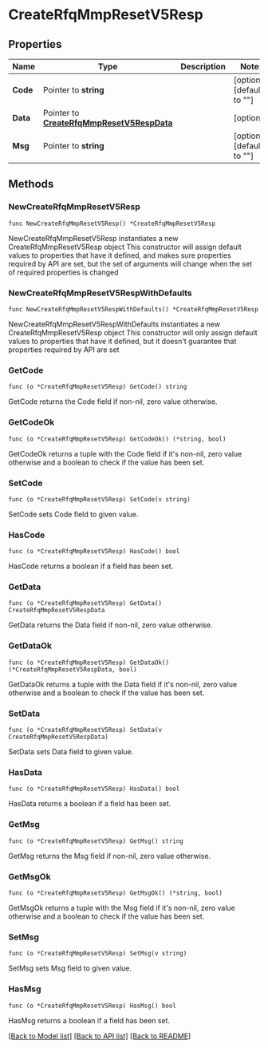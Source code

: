 # CreateRfqMmpResetV5Resp

## Properties

Name | Type | Description | Notes
------------ | ------------- | ------------- | -------------
**Code** | Pointer to **string** |  | [optional] [default to ""]
**Data** | Pointer to [**CreateRfqMmpResetV5RespData**](CreateRfqMmpResetV5RespData.md) |  | [optional] 
**Msg** | Pointer to **string** |  | [optional] [default to ""]

## Methods

### NewCreateRfqMmpResetV5Resp

`func NewCreateRfqMmpResetV5Resp() *CreateRfqMmpResetV5Resp`

NewCreateRfqMmpResetV5Resp instantiates a new CreateRfqMmpResetV5Resp object
This constructor will assign default values to properties that have it defined,
and makes sure properties required by API are set, but the set of arguments
will change when the set of required properties is changed

### NewCreateRfqMmpResetV5RespWithDefaults

`func NewCreateRfqMmpResetV5RespWithDefaults() *CreateRfqMmpResetV5Resp`

NewCreateRfqMmpResetV5RespWithDefaults instantiates a new CreateRfqMmpResetV5Resp object
This constructor will only assign default values to properties that have it defined,
but it doesn't guarantee that properties required by API are set

### GetCode

`func (o *CreateRfqMmpResetV5Resp) GetCode() string`

GetCode returns the Code field if non-nil, zero value otherwise.

### GetCodeOk

`func (o *CreateRfqMmpResetV5Resp) GetCodeOk() (*string, bool)`

GetCodeOk returns a tuple with the Code field if it's non-nil, zero value otherwise
and a boolean to check if the value has been set.

### SetCode

`func (o *CreateRfqMmpResetV5Resp) SetCode(v string)`

SetCode sets Code field to given value.

### HasCode

`func (o *CreateRfqMmpResetV5Resp) HasCode() bool`

HasCode returns a boolean if a field has been set.

### GetData

`func (o *CreateRfqMmpResetV5Resp) GetData() CreateRfqMmpResetV5RespData`

GetData returns the Data field if non-nil, zero value otherwise.

### GetDataOk

`func (o *CreateRfqMmpResetV5Resp) GetDataOk() (*CreateRfqMmpResetV5RespData, bool)`

GetDataOk returns a tuple with the Data field if it's non-nil, zero value otherwise
and a boolean to check if the value has been set.

### SetData

`func (o *CreateRfqMmpResetV5Resp) SetData(v CreateRfqMmpResetV5RespData)`

SetData sets Data field to given value.

### HasData

`func (o *CreateRfqMmpResetV5Resp) HasData() bool`

HasData returns a boolean if a field has been set.

### GetMsg

`func (o *CreateRfqMmpResetV5Resp) GetMsg() string`

GetMsg returns the Msg field if non-nil, zero value otherwise.

### GetMsgOk

`func (o *CreateRfqMmpResetV5Resp) GetMsgOk() (*string, bool)`

GetMsgOk returns a tuple with the Msg field if it's non-nil, zero value otherwise
and a boolean to check if the value has been set.

### SetMsg

`func (o *CreateRfqMmpResetV5Resp) SetMsg(v string)`

SetMsg sets Msg field to given value.

### HasMsg

`func (o *CreateRfqMmpResetV5Resp) HasMsg() bool`

HasMsg returns a boolean if a field has been set.


[[Back to Model list]](../README.md#documentation-for-models) [[Back to API list]](../README.md#documentation-for-api-endpoints) [[Back to README]](../README.md)


